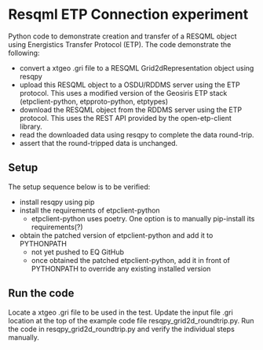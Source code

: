 # Resqml ETP Connection experiment
Python code to demonstrate creation and transfer of a RESQML object using Energistics Transfer Protocol (ETP).
The code demonstrate the following:
* convert a xtgeo .gri file to a RESQML Grid2dRepresentation object using resqpy
* upload this RESQML object to a OSDU/RDDMS server using the ETP protocol. This uses a modified version of the Geosiris ETP stack (etpclient-python, etpproto-python, etptypes)
* download the RESQML object from the RDDMS server using the ETP protocol.  This uses the REST API provided by the open-etp-client library.
* read the downloaded data using resqpy to complete the data round-trip.
* assert that the round-tripped data is unchanged.

## Setup
The setup sequence below is to be verified:
- install resqpy using pip
- install the requirements of etpclient-python
    - etpclient-python uses poetry. One option is to manually pip-install its requirements(?)
- obtain the patched version of etpclient-python and add it to PYTHONPATH
    - not yet pushed to EQ GitHub
    - once obtained the patched etpclient-python, add it in front of PYTHONPATH to override any existing installed version

## Run the code
Locate a xtgeo .gri file to be used in the test.  Update the input file .gri location at the top of the example code file resqpy_grid2d_roundtrip.py.  Run the code in resqpy_grid2d_roundtrip.py and verify the individual steps manually. 
